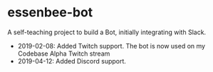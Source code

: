 # essenbee-bot
A self-teaching project to build a Bot, initially integrating with Slack.

- 2019-02-08: Added Twitch support. The bot is now used on my Codebase Alpha Twitch stream
- 2019-04-12: Added Discord support.
